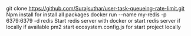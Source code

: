 git clone  https://github.com/Surajsuthar/user-task-queueing-rate-limit.git
Npm install for install all packages
docker run --name my-redis -p 6379:6379 -d redis Start redis server with docker  or start redis server if locally if available
pm2 start ecosystem.config.js  for start project locally
